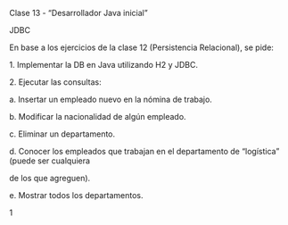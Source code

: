 ﻿<a name="br1"></a> 

Clase 13 - “Desarrollador Java inicial”

JDBC

En base a los ejercicios de la clase 12 (Persistencia Relacional), se pide:

1\. Implementar la DB en Java utilizando H2 y JDBC.

2\. Ejecutar las consultas:

a. Insertar un empleado nuevo en la nómina de trabajo.

b. Modificar la nacionalidad de algún empleado.

c. Eliminar un departamento.

d. Conocer los empleados que trabajan en el departamento de “logística” (puede ser cualquiera

de los que agreguen).

e. Mostrar todos los departamentos.

1

